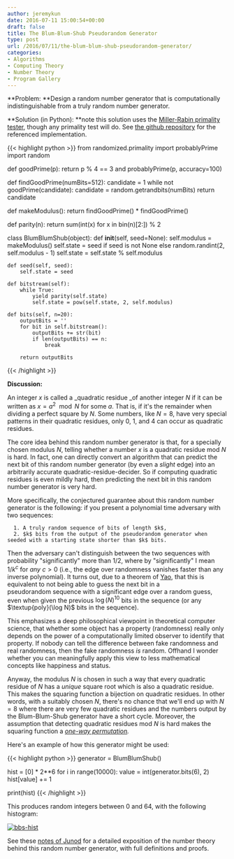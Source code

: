 ```yaml
---
author: jeremykun
date: 2016-07-11 15:00:54+00:00
draft: false
title: The Blum-Blum-Shub Pseudorandom Generator
type: post
url: /2016/07/11/the-blum-blum-shub-pseudorandom-generator/
categories:
- Algorithms
- Computing Theory
- Number Theory
- Program Gallery
---
```


**Problem: **Design a random number generator that is computationally indistinguishable from a truly random number generator.

**Solution (in Python): **note this solution uses the [Miller-Rabin primality tester](http://jeremykun.com/2013/06/16/miller-rabin-primality-test/), though any primality test will do. See [the github repository](https://github.com/j2kun/program-gallery) for the referenced implementation.

{{< highlight python >}}
from randomized.primality import probablyPrime
import random

def goodPrime(p):
    return p % 4 == 3 and probablyPrime(p, accuracy=100)

def findGoodPrime(numBits=512):
    candidate = 1
    while not goodPrime(candidate):
        candidate = random.getrandbits(numBits)
    return candidate

def makeModulus():
    return findGoodPrime() * findGoodPrime()

def parity(n):
    return sum(int(x) for x in bin(n)[2:]) % 2

class BlumBlumShub(object):
    def __init__(self, seed=None):
        self.modulus = makeModulus()
        self.state = seed if seed is not None else random.randint(2, self.modulus - 1)
        self.state = self.state % self.modulus

    def seed(self, seed):
        self.state = seed

    def bitstream(self):
        while True:
            yield parity(self.state)
            self.state = pow(self.state, 2, self.modulus)

    def bits(self, n=20):
        outputBits = ''
        for bit in self.bitstream():
            outputBits += str(bit)
            if len(outputBits) == n:
                break

        return outputBits
{{< /highlight >}}

**Discussion:**

An integer $x$ is called a _quadratic residue _of another integer $N$ if it can be written as $x = a^2 \mod N$ for some $a$. That is, if it's the remainder when dividing a perfect square by $N$. Some numbers, like $N=8$, have very special patterns in their quadratic residues, only 0, 1, and 4 can occur as quadratic residues.

The core idea behind this random number generator is that, for a specially chosen modulus $N$, telling whether a number $x$ is a quadratic residue mod $N$ is hard. In fact, one can directly convert an algorithm that can predict the next bit of this random number generator (by even a _slight_ edge) into an arbitrarily accurate quadratic-residue-decider. So if computing quadratic residues is even mildly hard, then predicting the next bit in this random number generator is very hard.

More specifically, the conjectured guarantee about this random number generator is the following: if you present a polynomial time adversary with two sequences:



 	  1. A truly random sequence of bits of length $k$,
 	  2. $k$ bits from the output of the pseudorandom generator when seeded with a starting state shorter than $k$ bits.

Then the adversary can't distinguish between the two sequences with probability "significantly" more than 1/2, where by "significantly" I mean $1/k^c$ for _any_ $c>0$ (i.e., the edge over randomness vanishes faster than any inverse polynomial). It turns out, due to a theorem of [Yao](http://dx.doi.org/10.1109/SFCS.1982.45), that this is equivalent to not being able to guess the next bit in a pseudorandom sequence with a significant edge over a random guess, even when given the previous $\log(N)^{10}$ bits in the sequence (or any $\textup{poly}(\log N)$ bits in the sequence).

This emphasizes a deep philosophical viewpoint in theoretical computer science, that whether some object has a property (randomness) really only depends on the power of a computationally limited observer to identify that property. If nobody can tell the difference between fake randomness and real randomness, then the fake randomness _is_ random. Offhand I wonder whether you can meaningfully apply this view to less mathematical concepts like happiness and status.

Anyway, the modulus $N$ is chosen in such a way that every quadratic residue of $N$ has a _unique_ square root which is also a quadratic residue. This makes the squaring function a bijection on quadratic residues. In other words, with a suitably chosen $N$, there's no chance that we'll end up with $N=8$ where there are very few quadratic residues and the numbers output by the Blum-Blum-Shub generator have a short cycle. Moreover, the assumption that detecting quadratic residues mod $N$ is hard makes the squaring function a _[one-way permutation](https://en.wikipedia.org/wiki/One-way_function#The_Rabin_function_.28modular_squaring.29)._

Here's an example of how this generator might be used:

{{< highlight python >}}
generator = BlumBlumShub()

hist = [0] * 2**6
for i in range(10000):
    value = int(generator.bits(6), 2)
    hist[value] += 1

print(hist)
{{< /highlight >}}

This produces random integers between 0 and 64, with the following histogram:

[![bbs-hist](https://jeremykun.files.wordpress.com/2016/07/screen-shot-2016-07-09-at-8-57-28-pm.png?w=618)
](http://jeremykun.com/?attachment_id=8517#main)

See these [notes of Junod](http://www.cs.miami.edu/home/burt/learning/Csc609.062/docs/bbs.pdf) for a detailed exposition of the number theory behind this random number generator, with full definitions and proofs.
